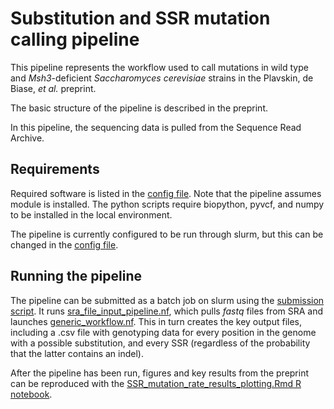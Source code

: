 # Substitution and SSR mutation calling pipeline

This pipeline represents the workflow used to call mutations in wild type and *Msh3*-deficient *Saccharomyces cerevisiae* strains in the Plavskin, de Biase, *et al.* preprint.

The basic structure of the pipeline is described in the preprint.

In this pipeline, the sequencing data is pulled from the Sequence Read Archive.

## Requirements

Required software is listed in the [config file](nextflow.config). Note that the pipeline assumes module is installed. The python scripts require biopython, pyvcf, and numpy to be installed in the local environment.

The pipeline is currently configured to be run through slurm, but this can be changed in the [config file](nextflow.config).

## Running the pipeline

The pipeline can be submitted as a batch job on slurm using the [submission script](nextflow_runner_full.slurm). It runs [sra_file_input_pipeline.nf](nf_scripts/sra_file_input_pipeline.nf), which pulls *fastq* files from SRA and launches [generic_workflow.nf](nf_scripts/generic_workflow.nf). This in turn creates the key output files, including a .csv file with genotyping data for every position in the genome with a possible substitution, and every SSR (regardless of the probability that the latter contains an indel).

After the pipeline has been run, figures and key results from the preprint can be reproduced with the [SSR_mutation_rate_results_plotting.Rmd R notebook](SSR_mutation_rate_results_plotting.Rmd).